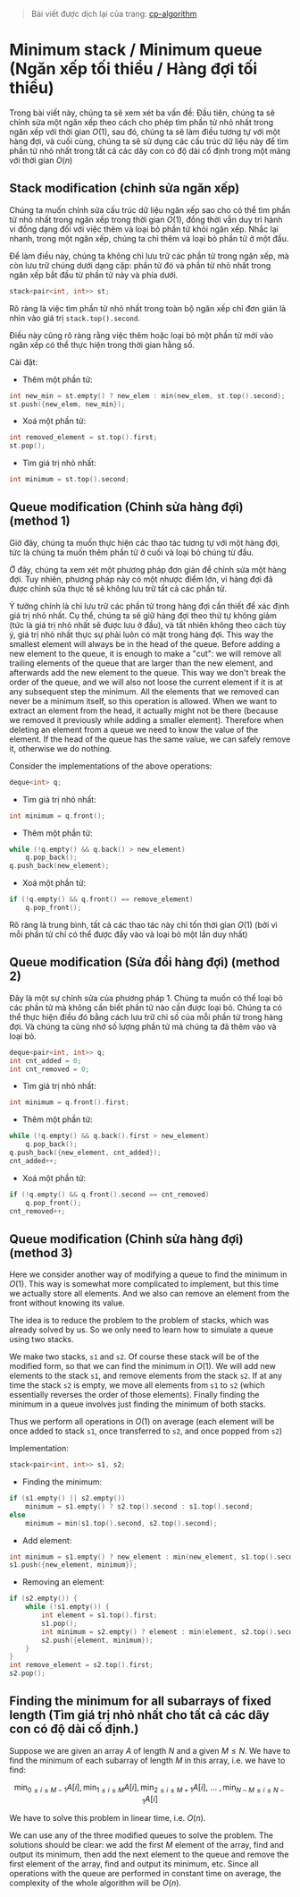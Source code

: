 > Bài viết được dịch lại của trang: [cp-algorithm](https://cp-algorithms.com/data_structures/stack_queue_modification.html)

# Minimum stack / Minimum queue (Ngăn xếp tối thiểu / Hàng đợi tối thiểu)

Trong bài viết này, chúng ta sẽ xem xét ba vấn đề:
Đầu tiên, chúng ta sẽ chỉnh sửa một ngăn xếp theo cách cho phép tìm phần tử nhỏ nhất trong ngăn xếp với thời gian $O(1)$, sau đó, chúng ta sẽ làm điều tương tự với một hàng đợi, và cuối cùng, chúng ta sẽ sử dụng các cấu trúc dữ liệu này để tìm phần tử nhỏ nhất trong tất cả các dãy con có độ dài cố định trong một mảng với thời gian $O(n)$

## Stack modification (chỉnh sửa ngăn xếp)

Chúng ta muốn chỉnh sửa cấu trúc dữ liệu ngăn xếp sao cho có thể tìm phần tử nhỏ nhất trong ngăn xếp trong thời gian $O(1)$, đồng thời vẫn duy trì hành vi đồng dạng đối với việc thêm và loại bỏ phần tử khỏi ngăn xếp.
Nhắc lại nhanh, trong một ngăn xếp, chúng ta chỉ thêm và loại bỏ phần tử ở một đầu.

Để làm điều này, chúng ta không chỉ lưu trữ các phần tử trong ngăn xếp, mà còn lưu trữ chúng dưới dạng cặp: phần tử đó và phần tử nhỏ nhất trong ngăn xếp bắt đầu từ phần tử này và phía dưới.

```cpp
stack<pair<int, int>> st;
```

Rõ ràng là việc tìm phần tử nhỏ nhất trong toàn bộ ngăn xếp chỉ đơn giản là nhìn vào giá trị `stack.top().second`.

Điều này cũng rõ ràng rằng việc thêm hoặc loại bỏ một phần tử mới vào ngăn xếp có thể thực hiện trong thời gian hằng số.

Cài đặt:

* Thêm một phần tử:
```cpp
int new_min = st.empty() ? new_elem : min(new_elem, st.top().second);
st.push({new_elem, new_min});
```

* Xoá một phần tử:
```cpp
int removed_element = st.top().first;
st.pop();
```

* Tìm giá trị nhỏ nhất:
```cpp
int minimum = st.top().second;
```

## Queue modification (Chỉnh sửa hàng đợi) (method 1)

Giờ đây, chúng ta muốn thực hiện các thao tác tương tự với một hàng đợi, tức là chúng ta muốn thêm phần tử ở cuối và loại bỏ chúng từ đầu.

Ở đây, chúng ta xem xét một phương pháp đơn giản để chỉnh sửa một hàng đợi. 
Tuy nhiên, phương pháp này có một nhược điểm lớn, vì hàng đợi đã được chỉnh sửa thực tế sẽ không lưu trữ tất cả các phần tử.

Ý tưởng chính là chỉ lưu trữ các phần tử trong hàng đợi cần thiết để xác định giá trị nhỏ nhất. 
Cụ thể, chúng ta sẽ giữ hàng đợi theo thứ tự không giảm (tức là giá trị nhỏ nhất sẽ được lưu ở đầu), và tất nhiên không theo cách tùy ý, giá trị nhỏ nhất thực sự phải luôn có mặt trong hàng đợi.
This way the smallest element will always be in the head of the queue.
Before adding a new element to the queue, it is enough to make a "cut":
we will remove all trailing elements of the queue that are larger than the new element, and afterwards add the new element to the queue. 
This way we don't break the order of the queue, and we will also not loose the current element if it is at any subsequent step the minimum. 
All the elements that we removed can never be a minimum itself, so this operation is allowed.
When we want to extract an element from the head, it actually might not be there (because we removed it previously while adding a smaller element). 
Therefore when deleting an element from a queue we need to know the value of the element.
If the head of the queue has the same value, we can safely remove it, otherwise we do nothing.

Consider the implementations of the above operations:

```cpp
deque<int> q;
```

* Tìm giá trị nhỏ nhất:
```cpp
int minimum = q.front();
```

* Thêm một phần tử:
```cpp
while (!q.empty() && q.back() > new_element)
    q.pop_back();
q.push_back(new_element);
```

* Xoá một phần tử:
```cpp
if (!q.empty() && q.front() == remove_element)
    q.pop_front();
```

Rõ ràng là trung bình, tất cả các thao tác này chỉ tốn thời gian $O(1)$ (bởi vì mỗi phần tử chỉ có thể được đẩy vào và loại bỏ một lần duy nhất)

## Queue modification (Sửa đổi hàng đợi) (method 2)

Đây là một sự chỉnh sửa của phương pháp 1. 
Chúng ta muốn có thể loại bỏ các phần tử mà không cần biết phần tử nào cần được loại bỏ.
Chúng ta có thể thực hiện điều đó bằng cách lưu trữ chỉ số của mỗi phần tử trong hàng đợi. 
Và chúng ta cũng nhớ số lượng phần tử mà chúng ta đã thêm vào và loại bỏ.

```cpp
deque<pair<int, int>> q;
int cnt_added = 0;
int cnt_removed = 0;
```

* Tìm giá trị nhỏ nhất:
```cpp
int minimum = q.front().first;
```

* Thêm một phần tử:
```cpp
while (!q.empty() && q.back().first > new_element)
    q.pop_back();
q.push_back({new_element, cnt_added});
cnt_added++;
```

* Xoá một phần tử:
```cpp
if (!q.empty() && q.front().second == cnt_removed) 
    q.pop_front();
cnt_removed++;
```

## Queue modification (Chỉnh sửa hàng đợi) (method 3)

Here we consider another way of modifying a queue to find the minimum in $O(1)$.
This way is somewhat more complicated to implement, but this time we actually store all elements.
And we also can remove an element from the front without knowing its value.

The idea is to reduce the problem to the problem of stacks, which was already solved by us.
So we only need to learn how to simulate a queue using two stacks.

We make two stacks, `s1` and `s2`. 
Of course these stack will be of the modified form, so that we can find the minimum in $O(1)$. 
We will add new elements to the stack `s1`, and remove elements from the stack `s2`.
If at any time the stack `s2` is empty, we move all elements from `s1` to `s2` (which essentially reverses the order of those elements).
Finally finding the minimum in a queue involves just finding the minimum of both stacks.

Thus we perform all operations in $O(1)$ on average (each element will be once added to stack `s1`, once transferred to `s2`, and once popped from `s2`)

Implementation:

```cpp
stack<pair<int, int>> s1, s2;
```

* Finding the minimum:
```cpp
if (s1.empty() || s2.empty()) 
    minimum = s1.empty() ? s2.top().second : s1.top().second;
else
    minimum = min(s1.top().second, s2.top().second);
```

* Add element:
```cpp
int minimum = s1.empty() ? new_element : min(new_element, s1.top().second);
s1.push({new_element, minimum});
```

* Removing an element:
```cpp
if (s2.empty()) {
    while (!s1.empty()) {
        int element = s1.top().first;
        s1.pop();
        int minimum = s2.empty() ? element : min(element, s2.top().second);
        s2.push({element, minimum});
    }
}
int remove_element = s2.top().first;
s2.pop();
```

## Finding the minimum for all subarrays of fixed length (Tìm giá trị nhỏ nhất cho tất cả các dãy con có độ dài cố định.)

Suppose we are given an array $A$ of length $N$ and a given $M \le N$.
We have to find the minimum of each subarray of length $M$ in this array, i.e. we have to find:

$$\min_{0 \le i \le M-1} A[i], \min_{1 \le i \le M} A[i], \min_{2 \le i \le M+1} A[i],~\dots~, \min_{N-M \le i \le N-1} A[i]$$

We have to solve this problem in linear time, i.e. $O(n)$.

We can use any of the three modified queues to solve the problem.
The solutions should be clear:
we add the first $M$ element of the array, find and output its minimum, then add the next element to the queue and remove the first element of the array, find and output its minimum, etc. 
Since all operations with the queue are performed in constant time on average, the complexity of the whole algorithm will be $O(n)$.

